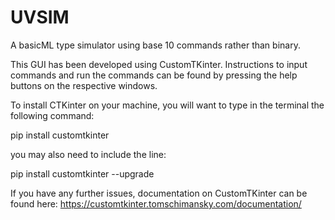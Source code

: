 # UVSIM
A basicML type simulator using base 10 commands rather than binary.

This GUI has been developed using CustomTKinter. Instructions to input commands and run the commands can be found by pressing the help buttons on the respective windows. 

To install CTKinter on your machine, you will want to type in the terminal the following command: 

pip install customtkinter


you may also need to include the line:

pip install customtkinter --upgrade

If you have any further issues, documentation on CustomTKinter can be found here: 
https://customtkinter.tomschimansky.com/documentation/
